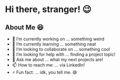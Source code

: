# Hi there, stranger! :wink:

## About Me :laughing:

- 🔭 I’m currently working on ... something weird
- 🌱 I’m currently learning ...   something neat
- 👯 I’m looking to collaborate on ... something cool
- 🤔 I’m looking for help with ... finding a project topic!
- 💬 Ask me about ... what my next projects are!
- 📫 How to reach me: ... via LinkedIn!
- ⚡ Fun fact: ... idk, you tell me. :sweat_smile:

<html>
 <body>


 </body>
 </html>
